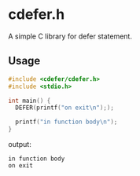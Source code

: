 # cdefer.h

A simple C library for defer statement.

## Usage

```c
#include <cdefer/cdefer.h>
#include <stdio.h>

int main() {
  DEFER(printf("on exit\n"););

  printf("in function body\n");
}
```

output:

```shell
in function body
on exit
```